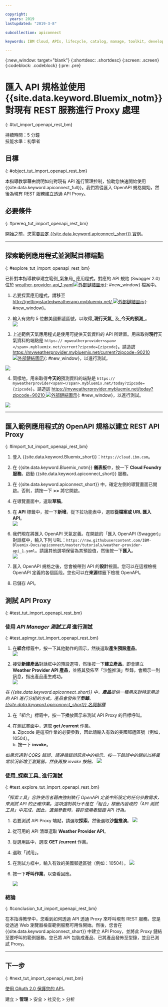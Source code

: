 ```yaml
---

copyright:
  years: 2019
lastupdated: "2019-3-8"

subcollection: apiconnect

keywords: IBM Cloud, APIs, lifecycle, catalog, manage, toolkit, develop, dev portal, tutorial

---
```


{:new_window: target="blank"}
{:shortdesc: .shortdesc}
{:screen: .screen}
{:codeblock: .codeblock}
{:pre: .pre}

# 匯入 API 規格並使用 {{site.data.keyword.Bluemix_notm}} 對現有 REST 服務進行 Proxy 處理
{: #tut_import_openapi_rest_bm}

持續時間：5 分鐘  
技能水準：初學者  

## 目標
{: #object_tut_import_openapi_rest_bm}

本指導教學藉由說明如何對現有 API 進行管理控制，協助您快速開始使用 {{site.data.keyword.apiconnect_full}}。我們將從匯入 OpenAPI 規格開始，然後為現有 REST 服務建立透通 API Proxy。

## 必要條件
{: #prereq_tut_import_openapi_rest_bm}

開始之前，您需要[設定 {{site.data.keyword.apiconnect_short}} 實例](/docs/services/apiconnect/tutorials?topic=apiconnect-tut_prereq_set_up_apic_instance)。

---


## 探索範例應用程式並測試目標端點
{: #explore_tut_import_openapi_rest_bm}

已針對本指導教學建立範例_氣象局_ 應用程式。對應的 API 規格 (Swagger 2.0) 位於 [weather-provider-api_1.yaml![外部鏈結圖示](../icons/launch-glyph.svg "外部鏈結圖示")](https://raw.githubusercontent.com/IBM-Bluemix-Docs/apiconnect/master/tutorials/weather-provider-api_1.yaml){: #new_window} 檔案中。

1. 若要探索應用程式，請移至 [http://gettingstartedweatherapp.mybluemix.net/ ![外部鏈結圖示](../icons/launch-glyph.svg "外部鏈結圖示")](http://gettingstartedweatherapp.mybluemix.net/){: #new_window}。  
2. 輸入有效的 5 位數美國郵遞區號，以取得_**現行天氣**_ 及_**今天的預測**_。  
![](images/explore-weatherapp-1.png)

3. 上述範例天氣應用程式是使用可提供天氣資料的 API 所建置。用來取得**現行**天氣資料的端點是 `https:// myweatherprovider<span></span>.mybluemix.net/current?zipcode={zipcode}`。請造訪 [https://myweatherprovider.mybluemix.net/current?zipcode=90210 ![外部鏈結圖示](../icons/launch-glyph.svg "外部鏈結圖示")](https://myweatherprovider.mybluemix.net/current?zipcode=90210){: #new_window}，以進行測試。  

  ![](images/explore-weatherapp-2.png)

4. 同樣地，用來取得**今天的**預測資料的端點是 `https:// myweatherprovider<span></span>.mybluemix.net/today?zipcode={zipcode}`。請造訪 [https://myweatherprovider.mybluemix.net/today?zipcode=90210 ![外部鏈結圖示](../icons/launch-glyph.svg "外部鏈結圖示")](https://myweatherprovider.mybluemix.net/today?zipcode=90210){: #new_window}，以進行測試。  

  ![](images/explore-weatherapp-3.png)


---

## 匯入範例應用程式的 OpenAPI 規格以建立 REST API Proxy
{: #import_tut_import_openapi_rest_bm}

1. 登入 {{site.data.keyword.Bluemix_short}}：`https://cloud.ibm.com`。
2. 在 {{site.data.keyword.Bluemix_notm}} **儀表板**中，按一下 **Cloud Foundry 服務**。啟動 {{site.data.keyword.apiconnect_short}} 服務。 
3. 在 {{site.data.keyword.apiconnect_short}} 中，確定左側的導覽畫面已開啟。否則，請按一下 **>>** 將它開啟。  
4. 在導覽畫面中，選取**草稿**。   
5. 在 **API** 標籤中，按一下**新增**。從下拉功能表中，選取**從檔案或 URL 匯入 API**。  
     ![](images/import-1.png)

6. 我們現在將匯入 OpenAPI 天氣定義。在開啟的「匯入 OpenAPI (Swagger)」對話框中，輸入下列 URL：`https://raw.githubusercontent.com/IBM-Bluemix-Docs/apiconnect/master/tutorials/weather-provider-api_1.yaml`。請讓其他選項保留為其預設值，然後按一下**匯入**。  
    ![](images/import-2.png)  

7. 匯入 OpenAPI 規格之後，您會被帶到 API 的**設計**視圖。您可以在這裡檢視 OpenAPI 定義的各個區段。您也可以在**來源**標籤下檢視 OpenAPI。


8. 已儲存 API。 


## 測試 API Proxy
{: #test_tut_import_openapi_rest_bm}

### 使用 _API Manager 測試工具_ 進行測試
{: #test_apimgr_tut_import_openapi_rest_bm}

1. 在**組合**標籤中，按一下其他動作的圖示，然後選取**產生預設產品**。  
  ![](images/generate-default-product-3.png)   

2. 接受**新建產品**對話框中的預設選項，然後按一下**建立產品**。即會建立 **Weather Provider API 產品**，並將其發佈至「沙盤推演」型錄。會顯示一則訊息，指出產品產生成功。  
  ![](images/generate-default-product-2.png)  


  _在 {{site.data.keyword.apiconnect_short}} 中，**產品**提供一種用來對特定用途的 API 進行分組的方式。產品會發佈至**型錄**。[{{site.data.keyword.apiconnect_short}} 名詞解釋](../apic_glossary.html)_

3. 在「組合」標籤中，按一下播放圖示來測試 API Proxy 的目標呼叫。

4. 在測試畫面中，選取 **get /current** 作業。  
    a. Zipcode 是這項作業的必要參數，因此請輸入有效的美國郵遞區號（例如，10504）。  
    b. 按一下 **invoke**。  

_如果您遇到 CORS 錯誤，請遵循錯誤訊息中的指示。按一下錯誤中的鏈結以將異常狀況新增至瀏覽器，然後再按 invoke 按鈕。_
    ![](images/test-invoke-all.png)


### 使用_探索工具_ 進行測試
{: #test_explore_tut_import_openapi_rest_bm}

_「探索工具」容許使用者藉由強制執行 OpenAPI 定義中所設定的任何參數需求，來測試 API 的正確作業。這項強制執行不是在「組合」標籤內發現的「API 測試工具」中完成，因此，遺漏參數時，容許使用者驗證 API 行為。_

1. 若要測試 API Proxy 端點，請選取**探索**，然後選取**沙盤推演**。
    ![](images/test-explore-1.png)
2. 從可用的 API 清單選取 **Weather Provider API**。
3. 從選用區中，選取 **GET /current** 作業。
4. 選取「試用」。  
5. 在測試方框中，輸入有效的美國郵遞區號（例如：10504）。
  ![](images/test-explore-2.png)
6. 按一下**呼叫作業**，以查看回應。

    ![](images/test-explore-3h.png)


### 結論
{: #conclusion_tut_import_openapi_rest_bm}

在本指導教學中，您看到如何透過 API 透通 Proxy 來呼叫現有 REST 服務。您是從透過 Web 瀏覽器檢查範例服務可用性開始。然後，您會在 {{site.data.keyword.apiconnect_short}} 中建立 API Proxy，並將此 Proxy 鏈結至要呼叫的範例服務。您已將 API 包裝成產品、已將產品發佈至型錄，並且已測試 Proxy。

---

## 下一步
{: #next_tut_import_openapi_rest_bm}

[使用 OAuth 2.0 保護您的 API](/docs/services/apiconnect/tutorials?topic=apiconnect-tut_secure_oauth_2)。

建立 > **管理** > 安全 > 社交化 > 分析

